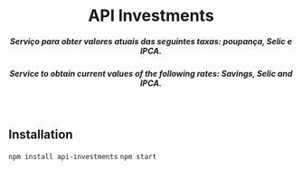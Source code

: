 <h1 align="center">API Investments</h1>

<h5 align="center">Serviço para obter valores atuais das seguintes taxas: poupança, Selic e IPCA.</h5>

<h5 align="center">Service to obtain current values ​​of the following rates: Savings, Selic and IPCA.</h5>

<br />

## Installation

`npm install api-investments`
`npm start`


